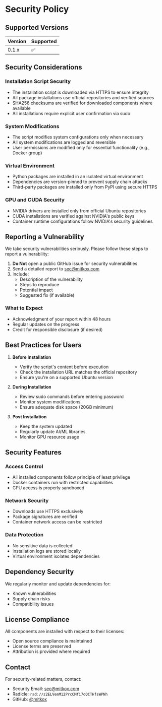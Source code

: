 # Security Policy

## Supported Versions

| Version | Supported          |
| ------- | ------------------ |
| 0.1.x   | :white_check_mark: |

## Security Considerations

### Installation Script Security
- The installation script is downloaded via HTTPS to ensure integrity
- All package installations use official repositories and verified sources
- SHA256 checksums are verified for downloaded components where available
- All installations require explicit user confirmation via sudo

### System Modifications
- The script modifies system configurations only when necessary
- All system modifications are logged and reversible
- User permissions are modified only for essential functionality (e.g., Docker group)

### Virtual Environment
- Python packages are installed in an isolated virtual environment
- Dependencies are version-pinned to prevent supply chain attacks
- Third-party packages are installed only from PyPI using secure HTTPS

### GPU and CUDA Security
- NVIDIA drivers are installed only from official Ubuntu repositories
- CUDA installations are verified against NVIDIA's public keys
- Container runtime configurations follow NVIDIA's security guidelines

## Reporting a Vulnerability

We take security vulnerabilities seriously. Please follow these steps to report a vulnerability:

1. **Do Not** open a public GitHub issue for security vulnerabilities
2. Send a detailed report to [sec@mitkox.com](mailto:sec@mitkox.com)
3. Include:
   - Description of the vulnerability
   - Steps to reproduce
   - Potential impact
   - Suggested fix (if available)

### What to Expect
- Acknowledgment of your report within 48 hours
- Regular updates on the progress
- Credit for responsible disclosure (if desired)

## Best Practices for Users

1. **Before Installation**
   - Verify the script's content before execution
   - Check the installation URL matches the official repository
   - Ensure you're on a supported Ubuntu version

2. **During Installation**
   - Review sudo commands before entering password
   - Monitor system modifications
   - Ensure adequate disk space (20GB minimum)

3. **Post Installation**
   - Keep the system updated
   - Regularly update AI/ML libraries
   - Monitor GPU resource usage

## Security Features

### Access Control
- All installed components follow principle of least privilege
- Docker containers run with restricted capabilities
- GPU access is properly sandboxed

### Network Security
- Downloads use HTTPS exclusively
- Package signatures are verified
- Container network access can be restricted

### Data Protection
- No sensitive data is collected
- Installation logs are stored locally
- Virtual environment isolates dependencies

## Dependency Security

We regularly monitor and update dependencies for:
- Known vulnerabilities
- Supply chain risks
- Compatibility issues

## License Compliance

All components are installed with respect to their licenses:
- Open source compliance is maintained
- License terms are preserved
- Attribution is provided where required

## Contact

For security-related matters, contact:
- Security Email: [sec@mitkox.com](mailto:sec@mitkox.com)
- Radicle: `rad://z2ELVemM12PrcCMfi7dQCTHfsWPNh`
- GitHub: [@mitkox](https://github.com/mitkox)
